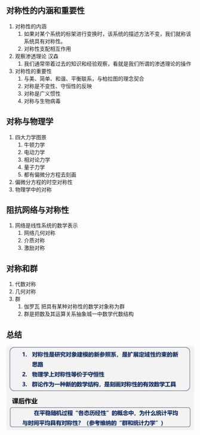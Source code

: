 ## 对称性的内涵和重要性
1. 对称性的内涵
   1. 如果对某个系统的标架进行变换时，该系统的描述方法不变，我们就称该系统具有对称性。
   2. 对称性支配相互作用
2. 观察渗透理论 汉森
   1. 我们通常带着过去的知识和经验观察，看就是我们所谓的渗透理论的操作
3. 对称性的重要性
   1. 与美、简单、和谐、平衡联系，与柏拉图的理念契合
   2. 对称是不变性、守恒性的反映
   3. 对称是广义惯性
   4. 对称与生物病毒
## 对称与物理学
1. 四大力学图景
   1. 牛顿力学
   2. 电动力学
   3. 相对论力学
   4. 量子力学
   5. 都有偏微分方程去刻画
2. 偏微分方程的时空对称性
3. 物理学中的对称

## 阻抗网络与对称性
1. 网络是线性系统的数学表示
   1. 网络几何对称
   2. 介质对称
   3. 激励对称

## 对称和群
1. 代数对称
2. 几何对称
3. 群
   1. 伽罗瓦 把具有某种对称性的数学对象称为群
   2. 群是把数及其运算关系抽象城一中数学代数结构

## 总结
![4](/科学规范/image/4.jpg)
